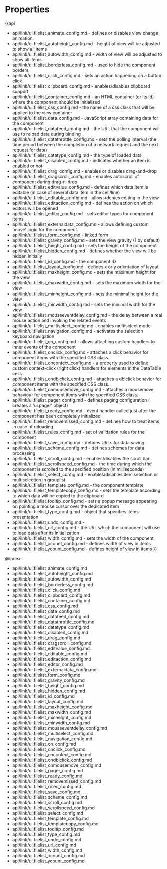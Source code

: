 Properties
==========

{{api
- api/link/ui.filelist_animate_config.md - defines or disables view change animation.
- api/link/ui.filelist_autoheight_config.md - height of view will be adjusted to show all items
- api/link/ui.filelist_autowidth_config.md - width of view will be adjusted to show all items
- api/link/ui.filelist_borderless_config.md - used to hide the component borders
- api/link/ui.filelist_click_config.md - sets an action happening on a button click
- api/link/ui.filelist_clipboard_config.md - enables/disables clipboard support
- api/link/ui.filelist_container_config.md - an HTML container (or its id) where the component should be initialized
- api/link/ui.filelist_css_config.md - the name of a css class that will be applied to the view container
- api/link/ui.filelist_data_config.md - JavaScript array containing data for the component
- api/link/ui.filelist_datafeed_config.md - the URL that the component will use to reload data during binding
- api/link/ui.filelist_datathrottle_config.md - sets the polling interval (the time period between the completion of a network request and the next request for data)
- api/link/ui.filelist_datatype_config.md - the type of loaded data
- api/link/ui.filelist_disabled_config.md - indicates whether an item is enabled or not
- api/link/ui.filelist_drag_config.md - enables or disables drag-and-drop
- api/link/ui.filelist_dragscroll_config.md - enables autoscroll of component during drag-n-drop
- api/link/ui.filelist_editvalue_config.md - defines which data item is editable (in case of several data item in the cell/line)
- api/link/ui.filelist_editable_config.md - allows/denies editing in the view
- api/link/ui.filelist_editaction_config.md - defines the action on which editors will be opened
- api/link/ui.filelist_editor_config.md - sets editor types for component items
- api/link/ui.filelist_externaldata_config.md - allows defining custom 'move' logic for the component.
- api/link/ui.filelist_form_config.md - linked form
- api/link/ui.filelist_gravity_config.md - sets the view gravity (1 by default)
- api/link/ui.filelist_height_config.md - sets the height of the component
- api/link/ui.filelist_hidden_config.md - defines whether the view will be hidden initially
- api/link/ui.filelist_id_config.md - the component ID
- api/link/ui.filelist_layout_config.md - defines x or y orientation of layout
- api/link/ui.filelist_maxheight_config.md - sets the maximum height for the view
- api/link/ui.filelist_maxwidth_config.md - sets the maximum width for the view
- api/link/ui.filelist_minheight_config.md - sets the minimal height for the view
- api/link/ui.filelist_minwidth_config.md - sets the minimal width for the view
- api/link/ui.filelist_mouseeventdelay_config.md - the delay between a real mouse action and invoking the related events
- api/link/ui.filelist_multiselect_config.md - enables multiselect mode
- api/link/ui.filelist_navigation_config.md - activates the selection keyboard navigation
- api/link/ui.filelist_on_config.md - allows attaching custom handlers to inner events of the component
- api/link/ui.filelist_onclick_config.md - attaches a click behavior for component items with the specified CSS class.
- api/link/ui.filelist_oncontext_config.md - a property used to define custom context-click (right click) handlers for elements in the DataTable cells<br>
- api/link/ui.filelist_ondblclick_config.md - attaches a dblclick behavior for component items with the specified CSS class.
- api/link/ui.filelist_onmousemove_config.md - attaches a mousemove behaviour for component items with the specified CSS class.
- api/link/ui.filelist_pager_config.md - defines paging configuration ( creates a 'ui.pager' object)
- api/link/ui.filelist_ready_config.md - event handler called just after the component has been completely initialized
- api/link/ui.filelist_removemissed_config.md - defines how to treat items in case of reloading
- api/link/ui.filelist_rules_config.md - set of validation rules for the component
- api/link/ui.filelist_save_config.md - defines URLs for data saving
- api/link/ui.filelist_scheme_config.md - defines schemes for data processing
- api/link/ui.filelist_scroll_config.md - enables/disables the scroll bar
- api/link/ui.filelist_scrollspeed_config.md - the time during which the component is scrolled to the specified position (in milliseconds)
- api/link/ui.filelist_select_config.md - enables/disables item selection or multiselection in grouplist
- api/link/ui.filelist_template_config.md - the component template
- api/link/ui.filelist_templatecopy_config.md - sets the template according to which data will be copied to the clipboard
- api/link/ui.filelist_tooltip_config.md - sets a popup message appearing on pointing a mouse cursor over the dedicated item
- api/link/ui.filelist_type_config.md - object that specifies items presentation
- api/link/ui.filelist_undo_config.md - 
- api/link/ui.filelist_url_config.md - the URL which the component will use to load data after its initialization
- api/link/ui.filelist_width_config.md - sets the width of the component
- api/link/ui.filelist_xcount_config.md - defines width of view in items
- api/link/ui.filelist_ycount_config.md - defines height of view in items
}}

@index:
- api/link/ui.filelist_animate_config.md
- api/link/ui.filelist_autoheight_config.md
- api/link/ui.filelist_autowidth_config.md
- api/link/ui.filelist_borderless_config.md
- api/link/ui.filelist_click_config.md
- api/link/ui.filelist_clipboard_config.md
- api/link/ui.filelist_container_config.md
- api/link/ui.filelist_css_config.md
- api/link/ui.filelist_data_config.md
- api/link/ui.filelist_datafeed_config.md
- api/link/ui.filelist_datathrottle_config.md
- api/link/ui.filelist_datatype_config.md
- api/link/ui.filelist_disabled_config.md
- api/link/ui.filelist_drag_config.md
- api/link/ui.filelist_dragscroll_config.md
- api/link/ui.filelist_editvalue_config.md
- api/link/ui.filelist_editable_config.md
- api/link/ui.filelist_editaction_config.md
- api/link/ui.filelist_editor_config.md
- api/link/ui.filelist_externaldata_config.md
- api/link/ui.filelist_form_config.md
- api/link/ui.filelist_gravity_config.md
- api/link/ui.filelist_height_config.md
- api/link/ui.filelist_hidden_config.md
- api/link/ui.filelist_id_config.md
- api/link/ui.filelist_layout_config.md
- api/link/ui.filelist_maxheight_config.md
- api/link/ui.filelist_maxwidth_config.md
- api/link/ui.filelist_minheight_config.md
- api/link/ui.filelist_minwidth_config.md
- api/link/ui.filelist_mouseeventdelay_config.md
- api/link/ui.filelist_multiselect_config.md
- api/link/ui.filelist_navigation_config.md
- api/link/ui.filelist_on_config.md
- api/link/ui.filelist_onclick_config.md
- api/link/ui.filelist_oncontext_config.md
- api/link/ui.filelist_ondblclick_config.md
- api/link/ui.filelist_onmousemove_config.md
- api/link/ui.filelist_pager_config.md
- api/link/ui.filelist_ready_config.md
- api/link/ui.filelist_removemissed_config.md
- api/link/ui.filelist_rules_config.md
- api/link/ui.filelist_save_config.md
- api/link/ui.filelist_scheme_config.md
- api/link/ui.filelist_scroll_config.md
- api/link/ui.filelist_scrollspeed_config.md
- api/link/ui.filelist_select_config.md
- api/link/ui.filelist_template_config.md
- api/link/ui.filelist_templatecopy_config.md
- api/link/ui.filelist_tooltip_config.md
- api/link/ui.filelist_type_config.md
- api/link/ui.filelist_undo_config.md
- api/link/ui.filelist_url_config.md
- api/link/ui.filelist_width_config.md
- api/link/ui.filelist_xcount_config.md
- api/link/ui.filelist_ycount_config.md

